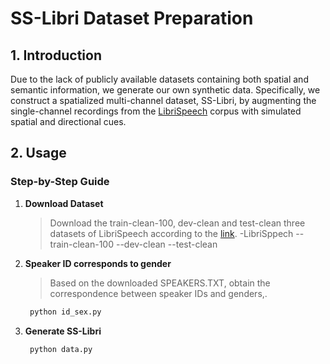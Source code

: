 # SS-Libri Dataset Preparation

## 1. Introduction
Due to the lack of publicly available datasets containing both spatial and semantic information, we generate our own synthetic data. Specifically, we construct a spatialized multi-channel dataset, SS-Libri, by augmenting the single-channel recordings from the [LibriSpeech](https://www.openslr.org/12/) corpus with simulated spatial and directional cues.

## 2. Usage

### Step-by-Step Guide
1. **Download Dataset**
   > Download the train-clean-100, dev-clean and test-clean three datasets of LibriSpeech according to the [link](https://www.openslr.org/12/).
   > -LibriSppech
   > --train-clean-100
   > --dev-clean
   > --test-clean
2. **Speaker ID corresponds to gender**
   >Based on the downloaded SPEAKERS.TXT, obtain the correspondence between speaker IDs and genders,.
   ``` sh
    python id_sex.py
    ```
3. **Generate SS-Libri**
   >
   ``` sh
    python data.py
    ```
